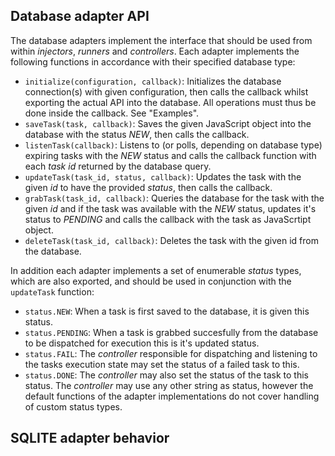 ## Database adapter API

The database adapters implement the interface that should be used from within *injectors*, *runners* and *controllers*. Each adapter implements the following functions in accordance with their specified database type:

* `initialize(configuration, callback)`: Initializes the database connection(s) with given configuration, then calls the callback whilst exporting the actual API into the database. All operations must thus be done inside the callback. See "Examples".
* `saveTask(task, callback)`: Saves the given JavaScript object into the database with the status *NEW*, then calls the callback.
* `listenTask(callback)`: Listens to (or polls, depending on database type) expiring tasks with the *NEW* status and calls the callback function with each *task id* returned by the database query.
* `updateTask(task_id, status, callback)`: Updates the task with the given *id* to have the provided *status*, then calls the callback.
* `grabTask(task_id, callback)`: Queries the database for the task with the given *id* and if the task was available with the *NEW* status, updates it's status to *PENDING* and calls the callback with the task as JavaScrtipt object.
* `deleteTask(task_id, callback)`: Deletes the task with the given id from the database.

In addition each adapter implements a set of enumerable *status* types, which are also exported, and should be used in conjunction with the `updateTask` function:
* `status.NEW`: When a task is first saved to the database, it is given this status.
* `status.PENDING`: When a task is grabbed succesfully from the database to be dispatched for execution this is it's updated status.
* `status.FAIL`: The *controller* responsible for dispatching and listening to the tasks execution state may set the status of a failed task to this.
* `status.DONE`: The *controller* may also set the status of the task to this status.
The *controller* may use any other string as status, however the default functions of the adapter implementations do not cover handling of custom status types.


## SQLITE adapter behavior



